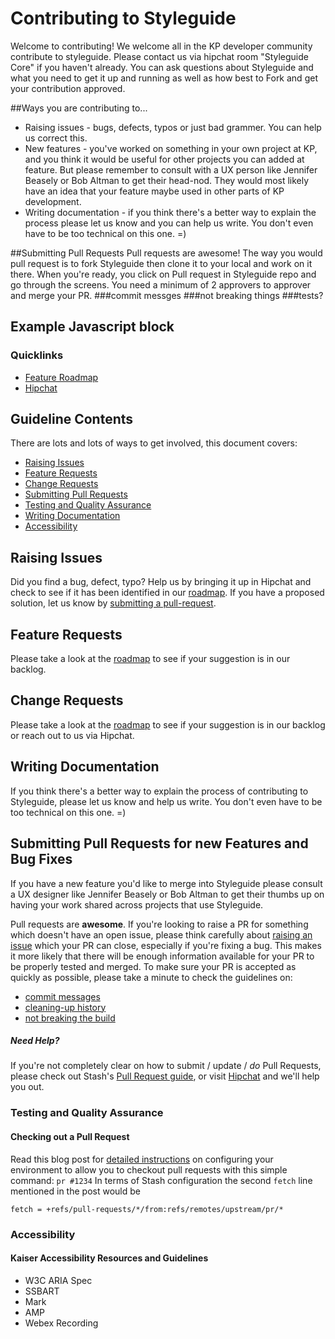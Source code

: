 # Contributing to Styleguide

Welcome to contributing! We welcome all in the KP developer community contribute to styleguide. Please contact us via hipchat room "Styleguide Core" if you haven't already. You can ask questions about Styleguide and what you need to get it up and running as well as how best to Fork and get your contribution approved.

##Ways you are contributing to...
- Raising issues - bugs, defects, typos or just bad grammer. You can help us correct this.
- New features - you've worked on something in your own project at KP, and you think it would be useful for other projects you can added at feature. But please remember to consult with a UX person like Jennifer Beasely or Bob Altman to get their head-nod. They would most likely have an idea that your feature maybe used in other parts of KP development.
- Writing documentation - if you think there's a better way to explain the process please let us know and you can help us write. You don't even have to be too technical on this one. =)

##Submitting Pull Requests
Pull requests are awesome! The way you would pull request is to fork Styleguide then clone it to your local and work on it there. When you're ready, you click on Pull request in Styleguide repo and go through the screens. You need a minimum of 2 approvers to approver and merge your PR.
###commit messges
###not breaking things
###tests?

## Example Javascript block

### Quicklinks

* [Feature Roadmap](https://stash.kp.org/projects/RWD/repos/styleguide/browse/ROADMAP.md)
* [Hipchat](https://kpmcoe.hipchat.com/chat/room/2258656)

## Guideline Contents

There are lots and lots of ways to get involved, this document covers:

* [Raising Issues](#raising-issues)
* [Feature Requests](#features)
* [Change Requests](#changes)
* [Submitting Pull Requests](#pull-requests)
* [Testing and Quality Assurance](#testing)
* [Writing Documentation](#documentation)
* [Accessibility](#accessibility)


<a name="raising-issues"></a>
## Raising Issues

Did you find a bug, defect, typo? Help us by bringing it up in Hipchat and check to see if it has been identified in our [roadmap](https://stash.kp.org/projects/RWD/repos/styleguide/browse/ROADMAP.md).
If you have a proposed solution, let us know by [submitting a pull-request](#pull-requests).

<a name="features"></a>
## Feature Requests

Please take a look at the [roadmap](https://stash.kp.org/projects/RWD/repos/styleguide/browse/ROADMAP.md) to see if your suggestion is in our backlog.

<a name="changes"></a>
## Change Requests

Please take a look at the [roadmap](https://stash.kp.org/projects/RWD/repos/styleguide/browse/ROADMAP.md) to see if your suggestion is in our backlog or reach out to us via Hipchat.

## Writing Documentation

If you think there's a better way to explain the process of contributing to Styleguide, please let us know and help us write. You don't even have to be too technical on this one. =)

<a name="pull-requests"></a>
## Submitting Pull Requests for new Features and Bug Fixes

If you have a new feature you'd like to merge into Styleguide please consult a UX designer like Jennifer Beasely or Bob Altman to get their thumbs up on having your work shared across projects that use Styleguide.

Pull requests are **awesome**. If you're looking to raise a PR for something which doesn't have an open issue, please think carefully about [raising an issue](#raising-issues) which your PR can close, especially if you're fixing a bug. 
This makes it more likely that there will be enough information available for your PR to be properly tested and merged.
To make sure your PR is accepted as quickly as possible, please take a minute to check the guidelines on:

* [commit messages]()
* [cleaning-up history]()
* [not breaking the build]()

##### Need Help?

If you're not completely clear on how to submit / update / *do* Pull Requests, please check out Stash's [Pull Request guide](https://confluence.atlassian.com/display/STASHSOURCE/Using+pull+requests+in+Stash), or visit [Hipchat](https://kpmcoe.hipchat.com/chat/room/2258656) and we'll help you out.


<a name="testing"></a>
### Testing and Quality Assurance

#### Checking out a Pull Request

Read this blog post for [detailed instructions](http://dev.ghost.org/easy-git-pr-test/) on configuring your environment to allow you to checkout pull requests with this simple command: `pr #1234`
In terms of Stash configuration the second ```fetch``` line mentioned in the post would be 
```
fetch = +refs/pull-requests/*/from:refs/remotes/upstream/pr/*
```

<a name="accessibility"></a>

### Accessibility

#### Kaiser Accessibility Resources and Guidelines
* W3C ARIA Spec
* SSBART
* Mark
* AMP
* Webex Recording
